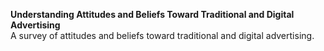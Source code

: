 <b>Understanding Attitudes and Beliefs Toward Traditional and Digital Advertising</b>
<br>A survey of attitudes and beliefs toward traditional and digital advertising.</br>
